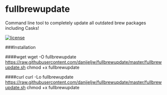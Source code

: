 fullbrewupdate
==============

Command line tool to completely update all outdated brew packages including Casks!

[![license](https://img.shields.io/badge/license-BSD%202.0-blue.svg?maxAge=2592000)]()

###Installation

####wget
    wget -O fullbrewupdate https://raw.githubusercontent.com/danijeljw/fullbrewupdate/master/fullbrewupdate.sh
    chmod +x fullbrewupdate


####curl
    curl -Lo fullbrewupdate https://raw.githubusercontent.com/danijeljw/fullbrewupdate/master/fullbrewupdate.sh
    chmod +x fullbrewupdate

